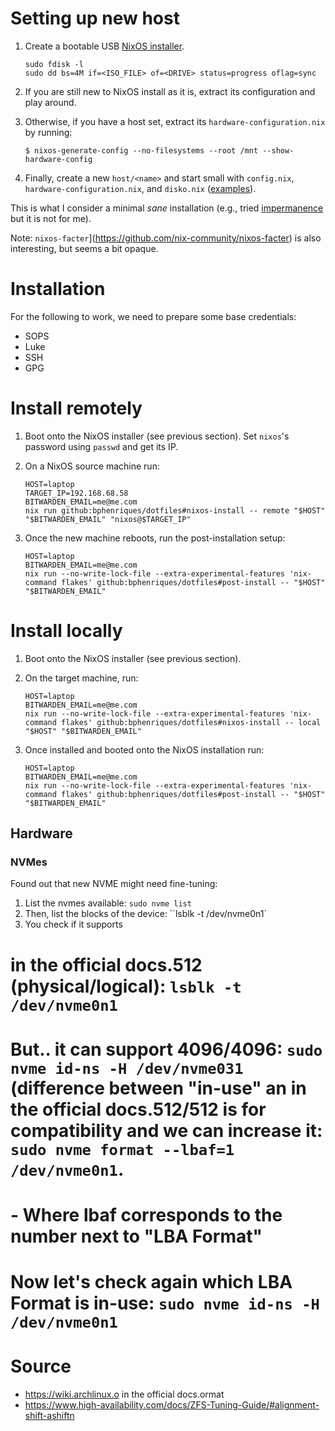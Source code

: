 # Setting up new host

1. Create a bootable USB [NixOS installer](https://nixos.org/download/).
   ```shell
   sudo fdisk -l
   sudo dd bs=4M if=<ISO_FILE> of=<DRIVE> status=progress oflag=sync
   ```

2. If you are still new to NixOS install as it is, extract its configuration and play around.
3. Otherwise, if you have a host set, extract its `hardware-configuration.nix` by running:

   ```
   $ nixos-generate-config --no-filesystems --root /mnt --show-hardware-config
   ```

4. Finally, create a new `host/<name>` and start small with `config.nix`, `hardware-configuration.nix`, and `disko.nix` ([examples](https://github.com/nix-community/disko/tree/master/example)).

This is what I consider a minimal _sane_ installation (e.g., tried [impermanence](https://github.com/nix-community/impermanence) but it is not for me).

Note: `nixos-facter`](https://github.com/nix-community/nixos-facter) is also interesting, but seems a bit opaque.

# Installation

For the following to work, we need to prepare some base credentials:
- SOPS
- Luke
- SSH
- GPG

# Install remotely

1. Boot onto the NixOS installer (see previous section). Set `nixos`'s password using `passwd` and get its IP. 
2. On a NixOS source machine run:
    ```shell
    HOST=laptop
    TARGET_IP=192.168.68.58
    BITWARDEN_EMAIL=me@me.com
    nix run github:bphenriques/dotfiles#nixos-install -- remote "$HOST" "$BITWARDEN_EMAIL" "nixos@$TARGET_IP"
    ```

3. Once the new machine reboots, run the post-installation setup:
    ```shell
    HOST=laptop
    BITWARDEN_EMAIL=me@me.com
    nix run --no-write-lock-file --extra-experimental-features 'nix-command flakes' github:bphenriques/dotfiles#post-install -- "$HOST" "$BITWARDEN_EMAIL"
    ```

# Install locally

1. Boot onto the NixOS installer (see previous section).

2. On the target machine, run:
    ```shell
    HOST=laptop
    BITWARDEN_EMAIL=me@me.com
    nix run --no-write-lock-file --extra-experimental-features 'nix-command flakes' github:bphenriques/dotfiles#nixos-install -- local "$HOST" "$BITWARDEN_EMAIL"   
    ```

3. Once installed and booted onto the NixOS installation run:
    ```shell
    HOST=laptop
    BITWARDEN_EMAIL=me@me.com
    nix run --no-write-lock-file --extra-experimental-features 'nix-command flakes' github:bphenriques/dotfiles#post-install -- "$HOST" "$BITWARDEN_EMAIL"
    ```


## Hardware

### NVMes


Found out that new NVME might need fine-tuning:
1. List the nvmes available: `sudo nvme list`
2. Then, list the blocks of the device: ``lsblk -t /dev/nvme0n1`
3. You check if it supports
# in the official docs.512 (physical/logical): `lsblk -t /dev/nvme0n1`
# But.. it can support 4096/4096: `sudo nvme id-ns -H /dev/nvme031` (difference between "in-use" an in the official docs.512/512 is for compatibility and we can increase it: `sudo nvme format --lbaf=1 /dev/nvme0n1`.
# - Where lbaf corresponds to the number next to "LBA Format"
#
# Now let's check again which LBA Format is in-use: `sudo nvme id-ns -H /dev/nvme0n1`
#
# Source
- https://wiki.archlinux.o in the official docs.ormat
- https://www.high-availability.com/docs/ZFS-Tuning-Guide/#alignment-shift-ashiftn

